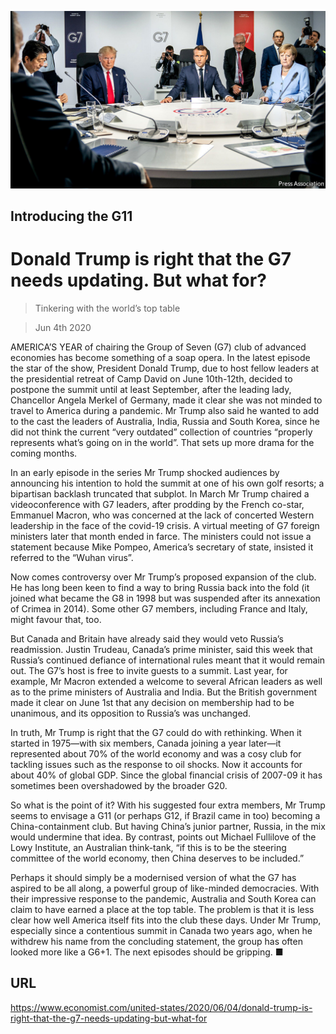 ![](./images/20200606_USP508.jpg)

## Introducing the G11

# Donald Trump is right that the G7 needs updating. But what for?

> Tinkering with the world’s top table

> Jun 4th 2020

AMERICA’S YEAR of chairing the Group of Seven (G7) club of advanced economies has become something of a soap opera. In the latest episode the star of the show, President Donald Trump, due to host fellow leaders at the presidential retreat of Camp David on June 10th-12th, decided to postpone the summit until at least September, after the leading lady, Chancellor Angela Merkel of Germany, made it clear she was not minded to travel to America during a pandemic. Mr Trump also said he wanted to add to the cast the leaders of Australia, India, Russia and South Korea, since he did not think the current “very outdated” collection of countries “properly represents what’s going on in the world”. That sets up more drama for the coming months.

In an early episode in the series Mr Trump shocked audiences by announcing his intention to hold the summit at one of his own golf resorts; a bipartisan backlash truncated that subplot. In March Mr Trump chaired a videoconference with G7 leaders, after prodding by the French co-star, Emmanuel Macron, who was concerned at the lack of concerted Western leadership in the face of the covid-19 crisis. A virtual meeting of G7 foreign ministers later that month ended in farce. The ministers could not issue a statement because Mike Pompeo, America’s secretary of state, insisted it referred to the “Wuhan virus”.

Now comes controversy over Mr Trump’s proposed expansion of the club. He has long been keen to find a way to bring Russia back into the fold (it joined what became the G8 in 1998 but was suspended after its annexation of Crimea in 2014). Some other G7 members, including France and Italy, might favour that, too.

But Canada and Britain have already said they would veto Russia’s readmission. Justin Trudeau, Canada’s prime minister, said this week that Russia’s continued defiance of international rules meant that it would remain out. The G7’s host is free to invite guests to a summit. Last year, for example, Mr Macron extended a welcome to several African leaders as well as to the prime ministers of Australia and India. But the British government made it clear on June 1st that any decision on membership had to be unanimous, and its opposition to Russia’s was unchanged.

In truth, Mr Trump is right that the G7 could do with rethinking. When it started in 1975—with six members, Canada joining a year later—it represented about 70% of the world economy and was a cosy club for tackling issues such as the response to oil shocks. Now it accounts for about 40% of global GDP. Since the global financial crisis of 2007-09 it has sometimes been overshadowed by the broader G20.

So what is the point of it? With his suggested four extra members, Mr Trump seems to envisage a G11 (or perhaps G12, if Brazil came in too) becoming a China-containment club. But having China’s junior partner, Russia, in the mix would undermine that idea. By contrast, points out Michael Fullilove of the Lowy Institute, an Australian think-tank, “if this is to be the steering committee of the world economy, then China deserves to be included.”

Perhaps it should simply be a modernised version of what the G7 has aspired to be all along, a powerful group of like-minded democracies. With their impressive response to the pandemic, Australia and South Korea can claim to have earned a place at the top table. The problem is that it is less clear how well America itself fits into the club these days. Under Mr Trump, especially since a contentious summit in Canada two years ago, when he withdrew his name from the concluding statement, the group has often looked more like a G6+1. The next episodes should be gripping. ■

## URL

https://www.economist.com/united-states/2020/06/04/donald-trump-is-right-that-the-g7-needs-updating-but-what-for
